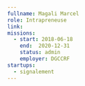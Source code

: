 ```yaml
---
fullname: Magali Marcel
role: Intrapreneuse
link:
missions:
  - start: 2018-06-18
    end:  2020-12-31
    status: admin
    employer: DGCCRF
startups:
  - signalement
---
```

